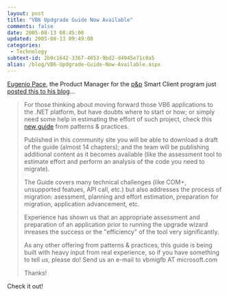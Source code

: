 ```yaml
---
layout: post
title: "VB6 Updgrade Guide Now Available"
comments: false
date: 2005-08-13 08:45:00
updated: 2005-08-13 09:49:00
categories:
 - Technology
subtext-id: 2b0c1642-3367-4653-9bd2-d4945e71c0a5
alias: /blog/VB6-Updgrade-Guide-Now-Available.aspx
---
```



[Eugenio Pace](http://blogs.msdn.com/eugeniop/default.aspx), the Product Manager for the [p&p](http://msdn.microsoft.com/practices/) Smart Client program just [posted this to his blog](http://blogs.msdn.com/eugeniop/archive/2005/08/11/450718.aspx)...

> For those thinking about moving forward those VB6 applications to the .NET platform, but have doubts where to start or how; or simply need some help in estimating the effort of such project, check this [new guide](http://practices.gotdotnet.com/projects/vb62vbnet) from patterns & practices.
> 
> Published in this community site you will be able to download a draft of the guide (almost 14 chapters); and the team will be publishing additional content as it becomes available (like the assessment tool to estimate effort and perform an analysis of the code you need to migrate).
> 
> The Guide covers many technical challenges (like COM+, unsupported featues, API call, etc.) but also addresses the process of migration: asessment, planning and effort estimation, preparation for migration, application advancement, etc. 
> 
> Experience has shown us that an appropriate assessment and preparation of an application prior to running the upgrade wizard inreases the success or the "efficiency" of the tool very significantly.
> 
> As any other offering from patterns & practices, this guide is being built with heavy input from real experience, so if you have something to tell us, please do! Send us an e-mail to vbmigfb AT microsoft.com
> 
> Thanks!

Check it out!
